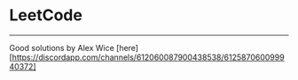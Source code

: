 # LeetCode

---

Good solutions by Alex Wice
[here][https://discordapp.com/channels/612060087900438538/612587060099940372]
